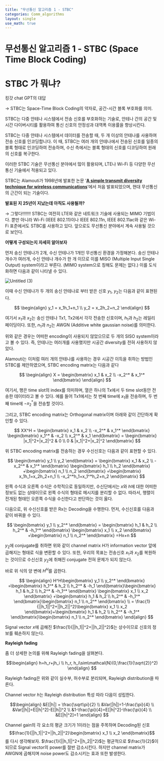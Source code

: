 ```yaml
---
title: "무선통신 알고리즘 1 - STBC"
categories: Comm_algorithms
layout: single
use_math: true
---
```




# 무선통신 알고리즘 1 - STBC (Space Time Block Coding)

# STBC 가 뭐냐?

킹갓 chat GPT의 대답 

→ STBC는 Space-Time Block Coding의 약자로, 공간-시간 블록 부호화를 의미.

 STBC는 다중 안테나 시스템에서 전송 신호를 부호화하는 기술로, 안테나 간의 공간 및 시간 다이버시티를 활용하여 통신 신호의 안정성과 대역폭 이용률을 향상시킨다.

STBC는 다중 안테나 시스템에서 데이터를 전송할 때, 두 개 이상의 안테나를 사용하여 전송 신호를 인코딩합니다. 이 때, STBC는 여러 개의 안테나에서 전송된 신호를 일종의 블록 형태로 인코딩하여 전송하며, 수신 측에서는 블록 형태의 신호를 디코딩하여 원래의 신호를 복구한다.

이러한 STBC 기술은 무선통신 분야에서 많이 활용되며, LTE나 Wi-Fi 등 다양한 무선통신 기술에서 적용되고 있다.

STBC는 Alamouti가 1998년에 발표한 논문 ‘**[A simple transmit diversity technique for wireless communications](https://ieeexplore.ieee.org/abstract/document/730453/)**’에서 처음 발표되었으며, 현대 무선통신의 근간이 되는 기술이다.

**발표된 지 25년이 지났는데 아직도 사용될까?**

→ 그렇다!!!!!!! STBC는 여전히 LTE와 같은 네트워크 기술에 사용되는 MIMO 기법이다. 뿐만 아니라 Wi-Fi (IEEE 802.11)이나 IEEE 802.11n, IEEE 802.11ac와 같은 Wi-Fi 표준에서도 STBC를 사용하고 있다. 앞으로도 무선통신 분야에서 계속 사용될 것으로 보인다.

**어떻게 구성되는지 자세히 알아보자**

먼저 송신 안테나가 2개, 수신 안테나가 1개인 무선통신 환경을 가정해본다. 송신 안테나 개수가 여러개, 수신 안테나 개수가 한 개 이므로 이를 MISO (Multiple Input Single Output) system이라고 부른다. (MIMO system으로 칭해도 문제는 없다.)  이를 도식화하면 다음과 같이 나타낼 수 있다.

![Untitled (3)](https://user-images.githubusercontent.com/121854467/228436781-4a516af9-9929-46a5-9a22-ac722266c34c.png)


이때 수신 안테나가 두 개의 송신 안테나로 부터 받은 신호 $y_1$,  $y_2$는 다음과 같이 표현된다.

$$ \begin{align}
y_1 = x_1h_1+n_1 \\
y_2 = x_2h_2+n_2
\end{align}
$$

여기서 $x_1$과 $x_2$는 송신 안테나 Tx1, Tx2에서 각각 전송한 신호이며, $h_1$과 $h_2$는 레일리 페이딩이다. 또한, $n_1$과 $n_2$는 AWGN (Additive white gaussian noise)를 의미한다.

위와 같은 경우는 어떠한 encoding이 사용되지 않았으므로 두 개의 SISO system이라고 볼 수 있다. 즉, 안테나는 여러개를 사용했지만 시공간 diversity를 전혀 사용하지 않았다.

Alamouti는 이처럼 여러 개의 안테나를 사용하는 경우 시공간 이득을 취하는 방법인 STBC를 제안하였으며, STBC encoding matrix는 다음과 같다

$$ \begin{align}
X = \begin{bmatrix}
  x_1 & x_2 \\
  -x_2^* & x_1^* 
\end{bmatrix}
\end{align}
$$

여기서, 행은 time slot의 index를 의미하며, 열은 하나의 Tx에서 두 time slot동안 전송한 데이터라고 볼 수 있다. 예를 들어 Tx1에서는 첫 번째 time에 $x_1$을 전송하며, 두 번째 time에 $-x_2^*$을 전송할 것이다. 

그리고, STBC encoding matrix는 Orthogonal matrix이며 아래와 같이 간단하게 확인할 수 있다.

$$
XX^H = \begin{bmatrix}
  x_1 & x_2 \\
  -x_2^* & x_1^* 
\end{bmatrix} \begin{bmatrix}
  x_1^* & -x_2 \\
  x_2^* & x_1 
\end{bmatrix} = \begin{bmatrix}
  |x_1|^2+|x_2|^2 & 0 \\
  0 & |x_1|^2+|x_2|^2 
\end{bmatrix}
$$

위 STBC encoding matrix를 전송하는 경우 수신신호는 다음과 같이 표현할 수 있다.

$$
\begin{bmatrix}
  y_1 \\
  y_2 
\end{bmatrix} = \begin{bmatrix}
  x_1 & x_2 \\
  -x_2^* & x_1^* 
\end{bmatrix} \begin{bmatrix}
  h_1 \\
  h_2 
\end{bmatrix} +\begin{bmatrix}
  n_1 \\
  n_2 
\end{bmatrix} =\begin{bmatrix}
  x_1h_1+x_2h_2+n_1 \\
  -x_2^*h_1+x_1^*h_2+n_2 
\end{bmatrix}
$$

왼쪽 수식과 오른쪽 수식은 수학적으로 동일하지만, 수신단에서는 $x$와 $h$에 대한 어떠한 정보도 없는 상태이므로 왼쪽 수식의 형태로 메시지를 분리할 수 없다. 따라서, 행렬이 전개된 형태인 오른쪽 수식을 수신한다고 판단하는 것이 옳다.

다음으로, 위 수신신호를 받은 Rx는 Decoding을 수행한다. 먼저, 수신신호를 다음과 같이 바꿔쓸 수 있다.

$$
\begin{bmatrix}
  y_1 \\
  y_2^* 
\end{bmatrix}  = \begin{bmatrix}
  h_1 & h_2 \\
  h_2^* & -h_1^* 
\end{bmatrix} \begin{bmatrix}
  x_1 \\
  x_2 
\end{bmatrix} +\begin{bmatrix}
  n_1 \\
  n_2^* 
\end{bmatrix} =Hx+n
$$

$y_2$에 conjugate를 취하면 위와 같이 channel matrix $H$가 information vector 앞에 곱해지는 형태로 식을 변환할 수 있다. 또한, 우리의 목표는 전송신호 $x_1$과 $x_2$를 복원하는 것이므로 수신신호 $y_2$에 취해진 conjugate 전혀 문제가 되지 않는다.

바로 위 식의 양 변에 $H^H$를 곱한다.

$$
\begin{align}
H^H\begin{bmatrix}
  y_1 \\
  y_2^* 
\end{bmatrix} =\begin{bmatrix}
  h_1^* & h_2 \\
  h_2^* & -h_1 
\end{bmatrix}\begin{bmatrix}
  h_1 & h_2 \\
  h_2^* & -h_1^* 
\end{bmatrix} \begin{bmatrix}
  x_1 \\
  x_2 
\end{bmatrix} +\begin{bmatrix}
  h_1 & h_2 \\
  h_2^* & -h_1^* 
\end{bmatrix}\begin{bmatrix}
  n_1 \\
  n_2^* 
\end{bmatrix} \\ 
= \frac{1}{||h_1||^2+||h_2||^2}\begin{bmatrix}
  x_1 \\
  x_2 
\end{bmatrix}+\begin{bmatrix}
  h_1 & h_2 \\
  h_2^* & -h_1^* 
\end{bmatrix}\begin{bmatrix}
  n_1 \\
  n_2^* 
\end{bmatrix}
\end{align}
$$

Signal vector $x$에 곱해진 $\frac{1}{||h_1||^2+||h_2||^2}$는 상수이므로 신호의 정보를 훼손하지 않는다. 

**Rayleigh fading**

좀 더 상세한 논의를 위해 Rayleigh fading을 살펴본다.

$$\begin{align}
h=h_r+jh_i \\
h_r, h_i\sim\mathcal{N}(0,\frac{1}{\sqrt{2}}^2)
\end{align}
$$

Rayleigh fading은 위와 같이 실수부, 허수부로 분리되며, Rayleigh distribution을 따른다.

Channel vector $h$는 Rayleigh distribution 특성 따라 다음이 성립한다.

$$\begin{align}
&E[|h|] = \frac{\sqrt\pi}{2} \\
&Var[|h|]=1-\frac{\pi}{4} \\
&Var[|h|]=E[|h|^2]-E[|h|]^2 \\
&1-\frac{\pi}{4}=E[|h|^2]-\frac{\pi}{4} \\
&E[|h|^2]=1
\end{align}
$$

Channel gain의 각 요소의 평균 크기가 1이라는 점을 주목하며 Decoding된 신호 
$$\frac{1}{||h_1||^2+||h_2||^2}\begin{bmatrix}
  x_1 \\
  x_2 
\end{bmatrix}$$ 를 다시 생각해보자. $\frac{1}{||h_1||^2+||h_2||^2}$는 평균적으로 $\frac{1}{2}$이 되므로 Signal vector의 power를 절반 감소시킨다. 하지만 channel matrix가 AWGN에 곱해지며 noise power도 감소시키는 효과 또한 발생한다.
